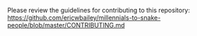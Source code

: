 Please review the guidelines for contributing to this repository: 
https://github.com/ericwbailey/millennials-to-snake-people/blob/master/CONTRIBUTING.md
